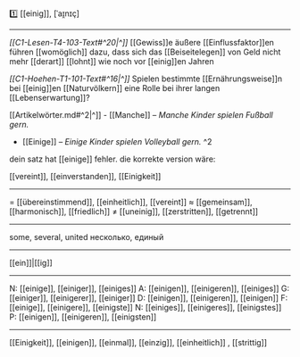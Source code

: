 1️⃣ [[einig]], [ˈaɪ̯nɪç]

---
*[[C1-Lesen-T4-103-Text#^20|^]]* [[Gewiss]]e äußere [[Einflussfaktor]]en führen [[womöglich]] dazu, dass sich das [[Beiseitelegen]] von Geld nicht mehr [[derart]] [[lohnt]] wie noch vor [[einig]]en Jahren

*[[C1-Hoehen-T1-101-Text#^16|^]]* Spielen bestimmte [[Ernährungsweise]]n bei [[einig]]en [[Naturvölkern]] eine Rolle bei ihrer langen [[Lebenserwartung]]?

[[Artikelwörter.md#^2|^]] - [[Manche]] – *Manche Kinder spielen Fußball gern.*
- [[Einige]] – *Einige Kinder spielen Volleyball gern.* ^2
 


dein satz hat [[einige]] fehler. die korrekte version wäre:

[[vereint]], [[einverstanden]], [[Einigkeit]]

---
= [[übereinstimmend]], [[einheitlich]], [[vereint]]
≈ [[gemeinsam]], [[harmonisch]], [[friedlich]]
≠ [[uneinig]], [[zerstritten]], [[getrennt]]

---
some, several, united
несколько, единый

---
[[ein]]|[[ig]]

---
N: [[einige]], [[einiger]], [[einiges]]
A: [[einigen]], [[einigeren]], [[einiges]]
G: [[einiger]], [[einigerer]], [[einiger]]
D: [[einigen]], [[einigeren]], [[einigen]]
F: [[einige]], [[einigere]], [[einigste]]
N: [[einiges]], [[einigeres]], [[einigstes]]
P: [[einigen]], [[einigeren]], [[einigsten]]

---
[[Einigkeit]], [[einigen]], [[einmal]], [[einzig]], [[einheitlich]]
, [[strittig]]